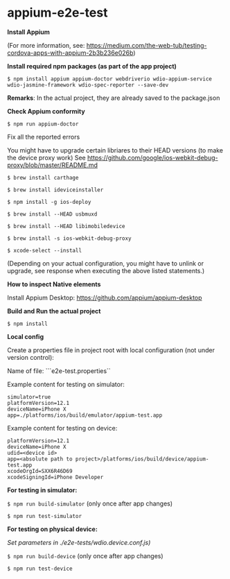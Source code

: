 # appium-e2e-test

**Install Appium**

(For more information, see: https://medium.com/the-web-tub/testing-cordova-apps-with-appium-2b3b236e026b)

**Install required npm packages (as part of the app project)**

```$ npm install appium appium-doctor webdriverio wdio-appium-service wdio-jasmine-framework wdio-spec-reporter --save-dev```

**Remarks**: In the actual project, they are already saved to the package.json

**Check Appium conformity**

```$ npm run appium-doctor```

Fix all the reported errors

You might have to upgrade certain libriares to their HEAD versions (to make the device proxy work)
See https://github.com/google/ios-webkit-debug-proxy/blob/master/README.md

```$ brew install carthage```

```$ brew install ideviceinstaller```

```$ npm install -g ios-deploy```

```$ brew install --HEAD usbmuxd```

```$ brew install --HEAD libimobiledevice```

```$ brew install -s ios-webkit-debug-proxy```

```$ xcode-select --install```

(Depending on your actual configuration, you might have to unlink or upgrade, see response when executing the above listed statements.)

**How to inspect Native elements**

Install Appium Desktop: https://github.com/appium/appium-desktop

**Build and Run the actual project**

```$ npm install```

**Local config**

Create a properties file in project root with local configuration (not under version control):

Name of file: ```e2e-test.properties``

Example content for testing on simulator:

```
simulator=true
platformVersion=12.1
deviceName=iPhone X
app=./platforms/ios/build/emulator/appium-test.app
```

Example content for testing on device:

```
platformVersion=12.1
deviceName=iPhone X
udid=<device id>
app=<absolute path to project>/platforms/ios/build/device/appium-test.app
xcodeOrgId=SXX6R46D69
xcodeSigningId=iPhone Developer
```

**For testing in simulator:**

```$ npm run build-simulator``` (only once after app changes)

```$ npm run test-simulator```

**For testing on physical device:**

*Set parameters in ./e2e-tests/wdio.device.conf.js)*

```$ npm run build-device```  (only once after app changes)

```$ npm run test-device```
